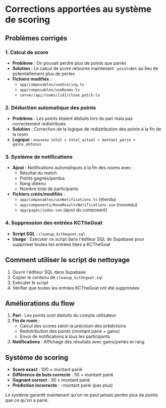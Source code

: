# Corrections apportées au système de scoring

## Problèmes corrigés

### 1. Calcul de score
- **Problème** : On pouvait perdre plus de points que pariés
- **Solution** : Le calcul de score retourne maintenant `-pointsBet` au lieu de potentiellement plus de pertes
- **Fichiers modifiés** :
  - `app/composables/useScoring.ts`
  - `app/composables/useRooms.ts`
  - `server/api/rooms/[id]/close.patch.ts`

### 2. Déduction automatique des points
- **Problème** : Les points étaient déduits lors du pari mais pas correctement redistribués
- **Solution** : Correction de la logique de redistribution des points à la fin de la room
- **Logique** : `nouveau_total = total_actuel + montant_parié + gains_obtenus`

### 3. Système de notifications
- **Ajout** : Notifications automatiques à la fin des rooms avec :
  - Résultat du match
  - Points gagnés/perdus
  - Rang obtenu
  - Nombre total de participants
- **Fichiers créés/modifiés** :
  - `app/composables/useNotifications.ts` (étendu)
  - `app/components/RoomResultsNotifications.vue` (nouveau)
  - `app/pages/index.vue` (ajout du composant)

### 4. Suppression des entrées KCTheGoat
- **Script SQL** : `cleanup_kcthegoat.sql`
- **Usage** : Exécuter ce script dans l'éditeur SQL de Supabase pour supprimer toutes les entrées liées à KCTheGoat

## Comment utiliser le script de nettoyage

1. Ouvrir l'éditeur SQL dans Supabase
2. Copier le contenu de `cleanup_kcthegoat.sql`
3. Exécuter le script
4. Vérifier que toutes les entrées KCTheGoat ont été supprimées

## Améliorations du flow

1. **Pari** : Les points sont déduits du compte utilisateur
2. **Fin de room** : 
   - Calcul des scores selon la précision des prédictions
   - Redistribution des points (montant parié + gains)
   - Envoi de notifications à tous les participants
3. **Notifications** : Affichage des résultats avec gains/pertes et rang

## Système de scoring

- **Score exact** : 100 × montant parié
- **Différence de buts correcte** : 50 × montant parié  
- **Gagnant correct** : 30 × montant parié
- **Prédiction incorrecte** : -montant parié (pas plus)

Le système garantit maintenant qu'on ne peut jamais perdre plus de points que ce qu'on a parié.
